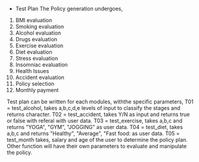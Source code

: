 * Test Plan
The Policy generation undergoes, 
1)	BMI evaluation
2)	Smoking evaluation
3)	Alcohol evaluation
4)	Drugs evaluation
5)	Exercise evaluation
6)	Diet evaluation
7)	Stress evaluation
8)	Insomniac evaluation
9)	Health Issues
10)	Accident evaluation
11)	Policy selection
12)	 Monthly payment

Test plan can be written for each modules, withthe specific parameters,
T01 = test_alcohol, takes a,b,c,d,e levels of input to classify the stages and returns character.
T02 = test_accident, takes Y/N as input and returns true or false with referal with user data.
T03 = test_exercise, takes a,b,c and returns "YOGA", "GYM", "JOGGING" as user data.
T04 = test_diet, takes a,b,c and returns "Healthy", "Average", "Fast food: as user data.
T05 = test_month takes, salary and age of the user to determine the policy plan.
Other function will have their own parameters to evaluate and manipulate the policy.
